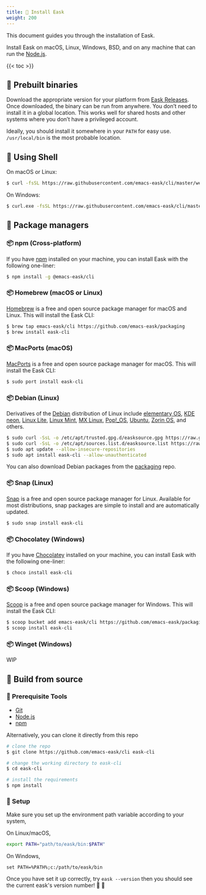 ```yaml
---
title: 💾 Install Eask
weight: 200
---
```


This document guides you through the installation of Eask.

Install Eask on macOS, Linux, Windows, BSD, and on any machine that can run the [Node.js][].

{{< toc >}}

## 💾 Prebuilt binaries

Download the appropriate version for your platform from [Eask Releases](https://github.com/emacs-eask/cli/releases).
Once downloaded, the binary can be run from anywhere. You don’t need to install
it in a global location. This works well for shared hosts and other systems
where you don’t have a privileged account.

Ideally, you should install it somewhere in your `PATH` for easy use. `/usr/local/bin`
is the most probable location.

## 💾 Using Shell

On macOS or Linux:

```sh
$ curl -fsSL https://raw.githubusercontent.com/emacs-eask/cli/master/webinstall/install.sh | sh
```

On Windows:

```sh
$ curl.exe -fsSL https://raw.githubusercontent.com/emacs-eask/cli/master/webinstall/install.bat | cmd /Q
```

## 💾 Package managers

### 📦 npm (Cross-platform)

If you have [npm](https://www.npmjs.com/) installed on your machine, you can
install Eask with the following one-liner:

```sh
$ npm install -g @emacs-eask/cli
```

### 📦 Homebrew (macOS or Linux)

[Homebrew](https://brew.sh/) is a free and open source package manager for
macOS and Linux. This will install the Eask CLI:

```sh
$ brew tap emacs-eask/cli https://github.com/emacs-eask/packaging
$ brew install eask-cli
```

### 📦 MacPorts (macOS)

[MacPorts](https://www.macports.org/) is a free and open source package manager for macOS.
This will install the Eask CLI:

```sh
$ sudo port install eask-cli
```

### 📦 Debian (Linux)

Derivatives of the [Debian][] distribution of Linux include [elementary OS][],
[KDE neon][], [Linux Lite][], [Linux Mint][], [MX Linux][], [Pop!_OS][],
[Ubuntu][], [Zorin OS][], and others.

```sh
$ sudo curl -SsL -o /etc/apt/trusted.gpg.d/easksource.gpg https://raw.githubusercontent.com/emacs-eask/packaging/master/debian/KEY.gpg
$ sudo curl -SsL -o /etc/apt/sources.list.d/easksource.list https://raw.githubusercontent.com/emacs-eask/packaging/master/debian/easksource.list
$ sudo apt update --allow-insecure-repositories
$ sudo apt install eask-cli --allow-unauthenticated
```

You can also download Debian packages from the
[packaging](https://github.com/emacs-eask/packaging/tree/master/debian)
repo.

### 📦 Snap (Linux)

[Snap](https://snapcraft.io/) is a free and open source package manager for Linux.
Available for most distributions, snap packages are simple to install and are
automatically updated.

```sh
$ sudo snap install eask-cli
```

### 📦 Chocolatey (Windows)

If you have [Chocolatey](https://chocolatey.org/) installed on your machine, you can
install Eask with the following one-liner:

```sh
$ choco install eask-cli
```

### 📦 Scoop (Windows)

[Scoop](https://scoop.sh/) is a free and open source package manager for Windows.
This will install the Eask CLI:

```sh
$ scoop bucket add emacs-eask/cli https://github.com/emacs-eask/packaging
$ scoop install eask-cli
```

### 📦 Winget (Windows)

WIP

## 💾 Build from source

### 🚩 Prerequisite Tools

* [Git][]
* [Node.js][]
* [npm][]

Alternatively, you can clone it directly from this repo

```sh
# clone the repo
$ git clone https://github.com/emacs-eask/cli eask-cli

# change the working directory to eask-cli
$ cd eask-cli

# install the requirements
$ npm install
```

### 🏡 Setup

Make sure you set up the environment path variable according to your system,

On Linux/macOS,

```sh
export PATH="path/to/eask/bin:$PATH"
```

On Windows,

```batch
set PATH=%PATH%;c:/path/to/eask/bin
```

Once you have set it up correctly, try `eask --version` then you should see 
the current eask's version number! 🎉 🎊


[Git]: https://git-scm.com/
[Node.js]: https://nodejs.org/en/
[npm]: https://www.npmjs.com/

[Debian]: https://www.debian.org/
[elementary OS]: https://elementary.io/
[KDE neon]: https://neon.kde.org/
[Linux Lite]: https://www.linuxliteos.com/
[Linux Mint]: https://linuxmint.com/
[MX Linux]: https://mxlinux.org/
[Pop!_OS]: https://pop.system76.com/
[Ubuntu]: https://ubuntu.com/
[Zorin OS]: https://zorin.com/os/

